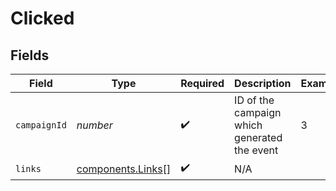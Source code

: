 # Clicked


## Fields

| Field                                                  | Type                                                   | Required                                               | Description                                            | Example                                                |
| ------------------------------------------------------ | ------------------------------------------------------ | ------------------------------------------------------ | ------------------------------------------------------ | ------------------------------------------------------ |
| `campaignId`                                           | *number*                                               | :heavy_check_mark:                                     | ID of the campaign which generated the event           | 3                                                      |
| `links`                                                | [components.Links](../../models/components/links.md)[] | :heavy_check_mark:                                     | N/A                                                    |                                                        |
